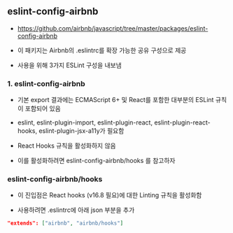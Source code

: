 ## eslint-config-airbnb

- https://github.com/airbnb/javascript/tree/master/packages/eslint-config-airbnb

- 이 패키지는 Airbnb의 .eslintrc를 확장 가능한 공유 구성으로 제공

- 사용을 위해 3가지 ESLint 구성을 내보냄 

### 1. eslint-config-airbnb

- 기본 export 결과에는 ECMAScript 6+ 및 React를 포함한 대부분의 ESLint 규칙이 포함되어 있음 

- eslint, eslint-plugin-import, eslint-plugin-react, eslint-plugin-react-hooks, eslint-plugin-jsx-a11y가 필요함 

- React Hooks 규칙을 활성화하지 않음 

- 이를 활성화하려면 eslint-config-airbnb/hooks 를 참고하자 

### eslint-config-airbnb/hooks

- 이 진입점은 React hooks (v16.8 필요)에 대한 Linting 규칙을 활성화함 

- 사용하려면 .eslintrc에 아래 json 부분을 추가

```json
"extends": ["airbnb", "airbnb/hooks"]
```
